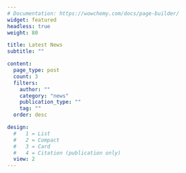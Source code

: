 ```yaml
---
# Documentation: https://wowchemy.com/docs/page-builder/
widget: featured
headless: true
weight: 80

title: Latest News
subtitle: ""

content:
  page_type: post
  count: 3
  filters:
    author: ""
    category: "news"
    publication_type: ""
    tag: ""
  order: desc

design:
  #   1 = List
  #   2 = Compact
  #   3 = Card
  #   4 = Citation (publication only)
  view: 2
---
```

